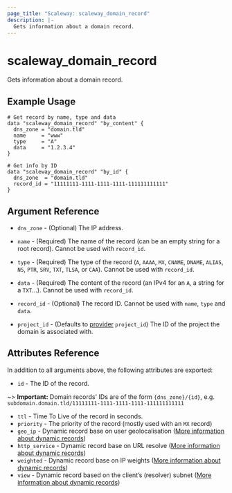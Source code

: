 ```yaml
---
page_title: "Scaleway: scaleway_domain_record"
description: |-
  Gets information about a domain record.
---
```


# scaleway_domain_record

Gets information about a domain record.

## Example Usage

```hcl
# Get record by name, type and data
data "scaleway_domain_record" "by_content" {
  dns_zone = "domain.tld"
  name     = "www"
  type     = "A"
  data     = "1.2.3.4"
}

# Get info by ID
data "scaleway_domain_record" "by_id" {
  dns_zone  = "domain.tld"
  record_id = "11111111-1111-1111-1111-111111111111"
}
```

## Argument Reference

- `dns_zone` - (Optional) The IP address.

- `name` - (Required) The name of the record (can be an empty string for a root record).
  Cannot be used with `record_id`.

- `type` - (Required) The type of the record (`A`, `AAAA`, `MX`, `CNAME`, `DNAME`, `ALIAS`, `NS`, `PTR`, `SRV`, `TXT`, `TLSA`, or `CAA`).
  Cannot be used with `record_id`.

- `data` - (Required) The content of the record (an IPv4 for an `A`, a string for a `TXT`...).
  Cannot be used with `record_id`.

- `record_id` - (Optional) The record ID.
  Cannot be used with `name`, `type` and `data`.

- `project_id` - (Defaults to [provider](../index.md#project_id) `project_id`) The ID of the project the domain is associated with.

## Attributes Reference

In addition to all arguments above, the following attributes are exported:

- `id` - The ID of the record.

~> **Important:** Domain records' IDs are of the form `{dns_zone}/{id}`, e.g. `subdomain.domain.tld/11111111-1111-1111-1111-111111111111`

- `ttl` - Time To Live of the record in seconds.
- `priority` - The priority of the record (mostly used with an `MX` record)
- `geo_ip` - Dynamic record base on user geolocalisation ([More information about dynamic records](../resources/domain_record.md#dynamic-records))
- `http_service` - Dynamic record base on URL resolve ([More information about dynamic records](../resources/domain_record.md#dynamic-records))
- `weighted` - Dynamic record base on IP weights ([More information about dynamic records](../resources/domain_record.md#dynamic-records))
- `view` - Dynamic record based on the client’s (resolver) subnet ([More information about dynamic records](../resources/domain_record.md#dynamic-records))
